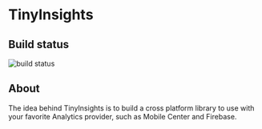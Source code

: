 # TinyInsights

## Build status
<img src="https://io2gamelabs.visualstudio.com/_apis/public/build/definitions/be16d002-5786-41a1-bf3b-3e13d5e80aa0/8/badge" alt="build status" />

## About
The idea behind TinyInsights is to build a cross platform library to use with your favorite Analytics provider, such as Mobile Center and Firebase. 
